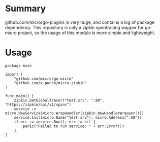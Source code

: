 # Summary
github.com/micro/go-plugins is very huge, and contains a log of package dependency. 
This repository is only a zipkin opentracing wapper for go-micro project, so the usage of this module is more simple and lightweight.

# Usage
```
package main

import (
	"github.com/micro/go-micro"
	"github.com/x-punch/micro-zipkin"
)

func main() {
	zipkin.SetGlobalTracer("test.srv", ":80", "https://zipkin/api/v1/spans")
	service := micro.NewService(micro.WrapHandler(zipkin.NewHandlerWrapper()))
	service.Init(micro.Name("test.srv"), micro.Address(":80"))
	if err := service.Run(); err != nil {
		panic("Failed to run service: " + err.Error())
	}
}
```

